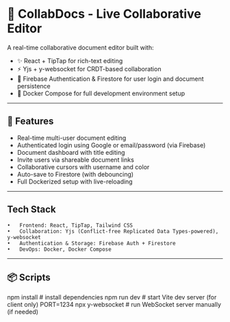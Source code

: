 # 📝 CollabDocs - Live Collaborative Editor

A real-time collaborative document editor built with:

- ✨ React + TipTap for rich-text editing
- ⚡ Yjs + y-websocket for CRDT-based collaboration
- 🔐 Firebase Authentication & Firestore for user login and document persistence
- 🐳 Docker Compose for full development environment setup

---

## 🚀 Features

- Real-time multi-user document editing
- Authenticated login using Google or email/password (via Firebase)
- Document dashboard with title editing
- Invite users via shareable document links
- Collaborative cursors with username and color
- Auto-save to Firestore (with debouncing)
- Full Dockerized setup with live-reloading
---
## Tech Stack
	•	Frontend: React, TipTap, Tailwind CSS
	•	Collaboration: Yjs (Conflict-free Replicated Data Types-powered), y-websocket
	•	Authentication & Storage: Firebase Auth + Firestore
	•	DevOps: Docker, Docker Compose

---
## 📦 Scripts
npm install        # install dependencies
npm run dev        # start Vite dev server (for client only)
PORT=1234 npx y-websocket   # run WebSocket server manually (if needed)
